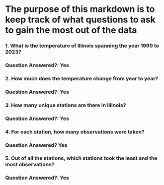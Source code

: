 # The purpose of this markdown is to keep track of what questions to ask to gain the most out of the data

### 1. What is the temperature of Illinois spanning the year 1990 to 2023?
### Question Answered?: Yes
### 2. How much does the temperature change from year to year?
### Question Answered?: Yes
### 3. How many unique stations are there in Illinois?
### Question Answered?: Yes
### 4. For each station, how many observations were taken?
### Question Answered? Yes
### 5. Out of all the stations, which stations took the least and the most observations?
### Question Answered?: Yes